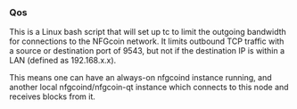 ### Qos ###

This is a Linux bash script that will set up tc to limit the outgoing bandwidth for connections to the NFGcoin network. It limits outbound TCP traffic with a source or destination port of 9543, but not if the destination IP is within a LAN (defined as 192.168.x.x).

This means one can have an always-on nfgcoind instance running, and another local nfgcoind/nfgcoin-qt instance which connects to this node and receives blocks from it.
